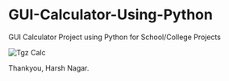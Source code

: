 # GUI-Calculator-Using-Python
GUI Calculator Project using Python for School/College Projects

![Tgz Calc](https://github.com/harshnagar/GUI-Calculator-Using-Python/assets/35253819/d03794ea-32f6-4ff1-824f-a44f6cc5f8a7)


Thankyou,
Harsh Nagar.



